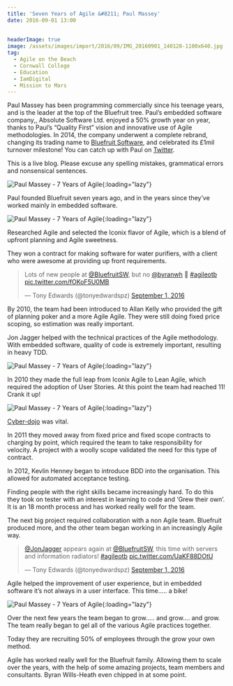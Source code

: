 ```yaml
---
title: 'Seven Years of Agile &#8211; Paul Massey'
date: 2016-09-01 13:00
  
 
headerImage: true
image: /assets/images/import/2016/09/IMG_20160901_140128-1100x640.jpg
tag:
  - Agile on the Beach
  - Cornwall College
  - Education
  - IamDigital
  - Mission to Mars
---
```

<span style="font-weight: 400;">Paul Massey has been programming commercially since his teenage years, and is the leader at the top of the Bluefruit tree. Paul’s embedded software company,, Absolute Software Ltd. enjoyed a 50% growth year on year, thanks to Paul’s “Quality First” vision and innovative use of Agile methodologies. In 2014, the company underwent a complete rebrand, changing its trading name to </span>[<span style="font-weight: 400;">Bluefruit Software</span>](http://www.bluefruit.co.uk/)<span style="font-weight: 400;">, and celebrated its £1mil turnover milestone! You can catch up with Paul on </span>[<span style="font-weight: 400;">Twitter</span>](https://twitter.com/paulgmassey)<span style="font-weight: 400;">.</span>

<!--more-->

<span style="font-weight: 400;">This is a live blog. Please excuse any spelling mistakes, grammatical errors and nonsensical sentences.</span>

![Paul Massey - 7 Years of Agile](/assets/images/import/2016/09/IMG_20160901_143525.jpg){:loading="lazy"}

Paul founded Bluefruit seven years ago, and in the years since they&#8217;ve worked mainly in embedded software.

![Paul Massey - 7 Years of Agile](/assets/images/import/2016/09/IMG_20160901_140-1100x640.jpg){:loading="lazy"}

Researched Agile and selected the Iconix flavor of Agile, which is a blend of upfront planning and Agile sweetness.

They won a contract for making software for water purifiers, with a client who were awesome at providing up front requirements.

<blockquote class="twitter-tweet" data-lang="en">
  <p dir="ltr" lang="en">
    Lots of new people at <a href="https://twitter.com/BluefruitSW">@BluefruitSW</a>, but no <a href="https://twitter.com/byranwh">@byranwh</a> 🙁 <a href="https://twitter.com/hashtag/agileotb?src=hash">#agileotb</a> <a href="https://t.co/fOKoF5U0MB">pic.twitter.com/fOKoF5U0MB</a>
  </p>

  <p>
    — Tony Edwards (@tonyedwardspz) <a href="https://twitter.com/tonyedwardspz/status/771333830980534272">September 1, 2016</a>
  </p>
</blockquote>

By 2010, the team had been introduced to Allan Kelly who provided the gift of planning poker and a more Agile Agile. They were still doing fixed price scoping, so estimation was really important.

Jon Jagger helped with the technical practices of the Agile methodology. With embedded software, quality of code is extremely important, resulting in heavy TDD.

![Paul Massey - 7 Years of Agile](/assets/images/import/2016/09/IMG_20160901_141125.jpg){:loading="lazy"}

In 2010 they made the full leap from Iconix Agile to Lean Agile, which required the adoption of User Stories. At this point the team had reached 11! Crank it up!

![Paul Massey - 7 Years of Agile](/assets/images/import/2016/09/IMG_20160901_141401.jpg){:loading="lazy"}

[Cyber-dojo](http://cyber-dojo.org/) was vital.

In 2011 they moved away from fixed price and fixed scope contracts to charging by point, which required the team to take responsibility for velocity. A project with a woolly scope validated the need for this type of contract.

In 2012, Kevlin Henney began to introduce BDD into the organisation. This allowed for automated acceptance testing.

Finding people with the right skills became increasingly hard. To do this they took on tester with an interest in learning to code and &#8216;Grew their own&#8217;. It is an 18 month process and has worked really well for the team.

The next big project required collaboration with a non Agile team. Bluefruit produced more, and the other team began working in an increasingly Agile way.

<blockquote class="twitter-tweet" data-lang="en">
  <p dir="ltr" lang="en">
    <a href="https://twitter.com/JonJagger">@JonJagger</a> appears again at <a href="https://twitter.com/BluefruitSW">@BluefruitSW</a>, this time with servers and information radiators! <a href="https://twitter.com/hashtag/agileotb?src=hash">#agileotb</a> <a href="https://t.co/UaKF88DOtU">pic.twitter.com/UaKF88DOtU</a>
  </p>

  <p>
    — Tony Edwards (@tonyedwardspz) <a href="https://twitter.com/tonyedwardspz/status/771337817943334913">September 1, 2016</a>
  </p>
</blockquote>

Agile helped the improvement of user experience, but in embedded software it&#8217;s not always in a user interface. This time&#8230;.. a bike!

![Paul Massey - 7 Years of Agile](/assets/images/import/2016/09/IMG_20160901_142452-1000x750.jpg){:loading="lazy"}

Over the next few years the team began to grow&#8230;.. and grow&#8230;. and grow. The team really began to gel all of the various Agile practices together.

Today they are recruiting 50% of employees through the grow your own method.

Agile has worked really well for the Bluefruit family. Allowing them to scale over the years, with the help of some amazing projects, team members and consultants. Byran Wills-Heath even chipped in at some point.
